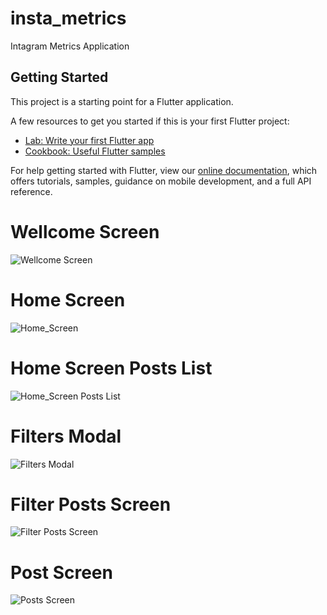 # insta_metrics

Intagram Metrics Application

## Getting Started

This project is a starting point for a Flutter application.

A few resources to get you started if this is your first Flutter project:

- [Lab: Write your first Flutter app](https://flutter.dev/docs/get-started/codelab)
- [Cookbook: Useful Flutter samples](https://flutter.dev/docs/cookbook)

For help getting started with Flutter, view our
[online documentation](https://flutter.dev/docs), which offers tutorials,
samples, guidance on mobile development, and a full API reference.

# Wellcome Screen
![Wellcome Screen](https://github.com/exatasmente/insta_metrics_prototype/blob/master/2020-07-31%2010-57-48%20%20Wellcome%20Screen.png?raw=true)

# Home Screen
![Home_Screen](https://github.com/exatasmente/insta_metrics_prototype/blob/master/2020-07-31%2011-04-19%20home_screen.png?raw=true)
# Home Screen Posts List
![Home_Screen Posts List](https://github.com/exatasmente/insta_metrics_prototype/blob/master/2020-07-31%2011-05-43%20posts_list.png?raw=true)

# Filters Modal
![Filters Modal](https://github.com/exatasmente/insta_metrics_prototype/blob/master/2020-07-31%2011-04-52%20filters_modal.png?raw=true)
# Filter Posts Screen
![Filter Posts Screen](https://github.com/exatasmente/insta_metrics_prototype/blob/master/2020-07-31%2011-07-46%20filter_list.png?raw=true)

# Post Screen
![Posts Screen](https://github.com/exatasmente/insta_metrics_prototype/blob/master/2020-07-31%2011-06-50%20post_screen.png?raw=true)
